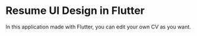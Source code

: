 # Resume UI Design in Flutter

In this application made with Flutter, you can edit your own CV as you want.

